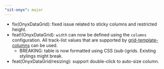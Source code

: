 ```yaml
---
"sit-onyx": major
---
```


- fix(OnyxDataGrid): fixed issue related to sticky columns and restricted height.
- feat!(OnyxDataGrid): `width` can now be defined using the `columns` configuration. All track-list values that are supported by [grid-template-columns](https://developer.mozilla.org/en-US/docs/Web/CSS/grid-template-columns) can be used.
  - BREAKING: table is now formatted using CSS (sub-)grids. Existing stylings might break.
- feat(OnyxDataGrid/resizing): support double-click to auto-size column.
